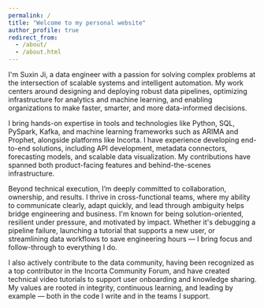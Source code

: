 ```yaml
---
permalink: /
title: "Welcome to my personal website"
author_profile: true
redirect_from: 
  - /about/
  - /about.html
---
```


I'm Suxin Ji, a data engineer with a passion for solving complex problems at the intersection of scalable systems and intelligent automation. My work centers around designing and deploying robust data pipelines, optimizing infrastructure for analytics and machine learning, and enabling organizations to make faster, smarter, and more data-informed decisions.

I bring hands-on expertise in tools and technologies like Python, SQL, PySpark, Kafka, and machine learning frameworks such as ARIMA and Prophet, alongside platforms like Incorta. I have experience developing end-to-end solutions, including API development, metadata connectors, forecasting models, and scalable data visualization. My contributions have spanned both product-facing features and behind-the-scenes infrastructure.

Beyond technical execution, I’m deeply committed to collaboration, ownership, and results. I thrive in cross-functional teams, where my ability to communicate clearly, adapt quickly, and lead through ambiguity helps bridge engineering and business. I'm known for being solution-oriented, resilient under pressure, and motivated by impact. Whether it's debugging a pipeline failure, launching a tutorial that supports a new user, or streamlining data workflows to save engineering hours — I bring focus and follow-through to everything I do.

I also actively contribute to the data community, having been recognized as a top contributor in the Incorta Community Forum, and have created technical video tutorials to support user onboarding and knowledge sharing. My values are rooted in integrity, continuous learning, and leading by example — both in the code I write and in the teams I support.


